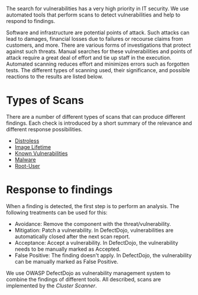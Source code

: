 The search for vulnerabilities has a very high priority in IT security. We use automated tools that perform scans to detect vulnerabilities and help to respond to findings.

Software and infrastructure are potential points of attack. Such attacks can lead to damages, financial losses due to failures or recourse claims from customers, and more. There are various forms of investigations that protect against such threats. Manual searches for these vulnerabilities and points of attack require a great deal of effort and tie up staff in the execution. Automated scanning reduces effort and minimizes errors such as forgotten tests. The different types of scanning used, their significance, and possible reactions to the results are listed below.

# Types of Scans
There are a number of different types of scans that can produce different findings. Each check is introduced by a short summary of the relevance and different response possibilities. 
- [Distroless](distroless.md)
- [Image Lifetime](image-lifetime.md)
- [Known Vulnerabilities](known-vulnerabilities.md)
- [Malware](malware.md)
- [Root-User](run-as-root.md)

# Response to findings
When a finding is detected, the first step is to perform an analysis. The following treatments can be used for this:

- Avoidance: Remove the component with the threat/vulnerability.
- Mitigation: Patch a vulnerability. In DefectDojo, vulnerabilities are automatically closed after the next scan report.
- Acceptance: Accept a vulnerability. In DefectDojo, the vulnerability needs to be manually marked as Accepted.
- False Positive: The finding doesn't apply. In DefectDojo, the vulnerability can be manually marked as False Positive.

We use OWASP DefectDojo as vulnerability management system to combine the findings of different tools. All described, scans are implemented by the _Cluster Scanner_.
